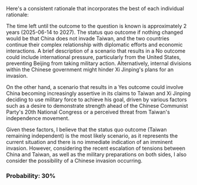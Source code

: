Here's a consistent rationale that incorporates the best of each individual rationale:

The time left until the outcome to the question is known is approximately 2 years (2025-06-14 to 2027). The status quo outcome if nothing changed would be that China does not invade Taiwan, and the two countries continue their complex relationship with diplomatic efforts and economic interactions. A brief description of a scenario that results in a No outcome could include international pressure, particularly from the United States, preventing Beijing from taking military action. Alternatively, internal divisions within the Chinese government might hinder Xi Jinping's plans for an invasion.

On the other hand, a scenario that results in a Yes outcome could involve China becoming increasingly assertive in its claims to Taiwan and Xi Jinping deciding to use military force to achieve his goal, driven by various factors such as a desire to demonstrate strength ahead of the Chinese Communist Party's 20th National Congress or a perceived threat from Taiwan's independence movement.

Given these factors, I believe that the status quo outcome (Taiwan remaining independent) is the most likely scenario, as it represents the current situation and there is no immediate indication of an imminent invasion. However, considering the recent escalation of tensions between China and Taiwan, as well as the military preparations on both sides, I also consider the possibility of a Chinese invasion occurring.

### Probability: 30%